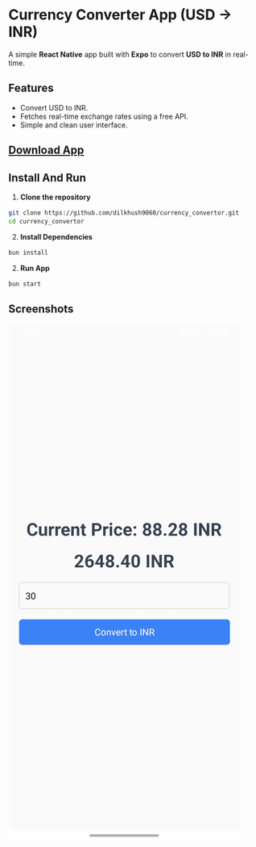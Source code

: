 # Currency Converter App (USD → INR)

A simple **React Native** app built with **Expo** to convert **USD to INR** in real-time.

## Features

- Convert USD to INR.
- Fetches real-time exchange rates using a free API.
- Simple and clean user interface.

## [Download App](https://expo.dev/accounts/dilkhush9060/projects/currency-convertor/builds/e618db61-c998-4aaf-ac05-d54f56a00587)

## Install And Run

1. **Clone the repository**

```bash
git clone https://github.com/dilkhush9060/currency_convertor.git
cd currency_convertor
```

2. **Install Dependencies**

```bash
bun install
```

2. **Run App**

```bash
bun start
```

## Screenshots

![Screenshot](assets/1.jpg)
